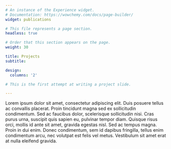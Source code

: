 ```yaml
---
# An instance of the Experience widget.
# Documentation: https://wowchemy.com/docs/page-builder/
widget: publications

# This file represents a page section.
headless: true

# Order that this section appears on the page.
weight: 30

title: Projects
subtitle:

design:
  columns: '2'

# This is the first attempt at writing a project slide.

---
```


Lorem ipsum dolor sit amet, consectetur adipiscing elit. Duis posuere tellus ac convallis placerat. Proin tincidunt magna sed ex sollicitudin condimentum. Sed ac faucibus dolor, scelerisque sollicitudin nisi. Cras purus urna, suscipit quis sapien eu, pulvinar tempor diam. Quisque risus orci, mollis id ante sit amet, gravida egestas nisl. Sed ac tempus magna. Proin in dui enim. Donec condimentum, sem id dapibus fringilla, tellus enim condimentum arcu, nec volutpat est felis vel metus. Vestibulum sit amet erat at nulla eleifend gravida.
